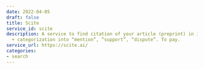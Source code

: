 ```yaml
---
date: 2022-04-05
draft: false
title: Scite
service_id: scite
description: A service to find citation of your article (preprint) in its context
  + categorization into “mention”, “support”, “dispute”. To pay.
service_url: https://scite.ai/
categories:
- search
---
```



